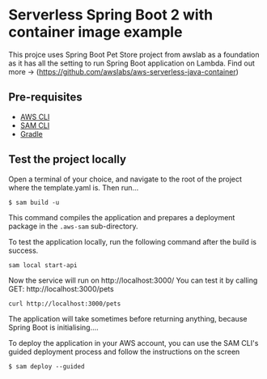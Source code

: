 # Serverless Spring Boot 2 with container image example
This projce uses Spring Boot Pet Store project from awslab as a foundation as it has all the setting to run Spring Boot application on Lambda. Find out more -> (https://github.com/awslabs/aws-serverless-java-container)
## Pre-requisites
* [AWS CLI](https://aws.amazon.com/cli/)
* [SAM CLI](https://github.com/awslabs/aws-sam-cli)
* [Gradle](https://gradle.org/)

## Test the project locally 
Open a terminal of your choice, and navigate to the root of the project where the template.yaml is. Then run...
```
$ sam build -u
```

This command compiles the application and prepares a deployment package in the `.aws-sam` sub-directory.

To test the application locally, run the following command after the build is success.

```
sam local start-api
```

Now the service will run on http://localhost:3000/ 
You can test it by calling GET: http://localhost:3000/pets 

```
curl http://localhost:3000/pets
```

The application will take sometimes before returning anything, because Spring Boot is initialising....

To deploy the application in your AWS account, you can use the SAM CLI's guided deployment process and follow the instructions on the screen

```
$ sam deploy --guided
```
